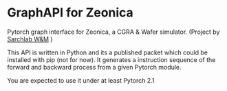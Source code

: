 # GraphAPI for Zeonica
Pytorch graph interface for Zeonica, a CGRA &amp; Wafer simulator.
(Project by [Sarchlab W&M](https://sarchlab.org/) )

This API is written in Python and its a published packet which could be installed with pip (not for now). It generates a instruction sequence of the forward and backward process from a given Pytorch module.

You are expected to use it under at least Pytorch 2.1
